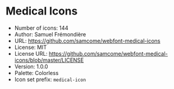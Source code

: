 # Medical Icons

- Number of icons: 144
- Author: Samuel Frémondière
- URL: https://github.com/samcome/webfont-medical-icons
- License: MIT
- License URL: https://github.com/samcome/webfont-medical-icons/blob/master/LICENSE
- Version: 1.0.0
- Palette: Colorless
- Icon set prefix: `medical-icon`
